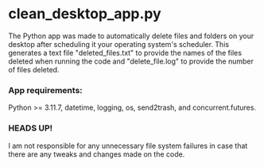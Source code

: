 # clean_desktop_app.py
The Python app was made to automatically delete files and folders on your desktop after scheduling it your operating system's scheduler. This generates a text file "deleted_files.txt" to provide the names of the files deleted when running the code and "delete_file.log" to provide the number of files deleted.

### App requirements:
Python >= 3.11.7, datetime, logging, os, send2trash, and concurrent.futures.

### HEADS UP!
I am not responsible for any unnecessary file system failures in case that there are any tweaks and changes made on the code.
